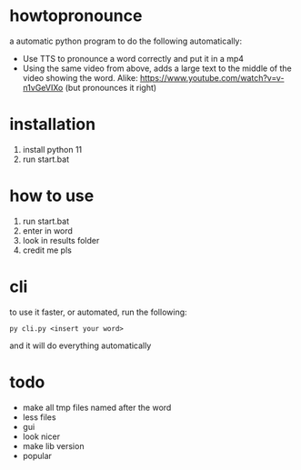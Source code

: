 # howtopronounce
a automatic python program to do the following automatically:
- Use TTS to pronounce a word correctly and put it in a mp4
- Using the same video from above, adds a large text to the middle of the video showing the word.
Alike: https://www.youtube.com/watch?v=v-n1vGeVIXo (but pronounces it right)
# installation
1. install python 11
2. run start.bat
# how to use
1. run start.bat
2. enter in word
3. look in results folder
4. credit me pls
# cli
to use it faster, or automated, run the following:
```
py cli.py <insert your word>
```
and it will do everything automatically

# todo
- make all tmp files named after the word
- less files
- gui
- look nicer
- make lib version
- popular
  
